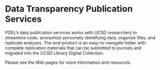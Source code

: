 # Data Transparency Publication Services

PDEL’s data publication services works with UCSD researchers to streamline code, anonymize personally identifying data, organize files, and replicate analyses. The end product is an easy-to-navigate folder with complete replication materials that can be submitted to journals and migrated into the UCSD Library Digital Collection.

Please see the Wiki pages for more information and resources. 
